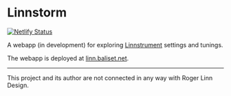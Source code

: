 # Linnstorm
[![Netlify Status](https://api.netlify.com/api/v1/badges/931355a1-1460-46f7-bc28-349db69422bf/deploy-status)](https://app.netlify.com/sites/moonlit-pika-8212cf/deploys)

A webapp (in development) for exploring [Linnstrument](https://www.rogerlinndesign.com/linnstrument) settings and tunings.

The webapp is deployed at [linn.baliset.net](https://linn.baliset.net).

---
This project and its author are not connected in any way with Roger Linn Design.

